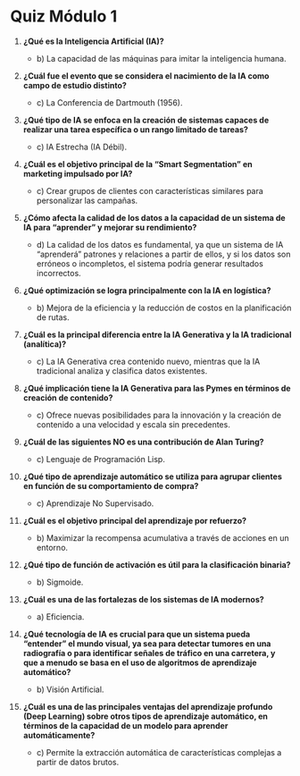 # Quiz Módulo 1

1. **¿Qué es la Inteligencia Artificial (IA)?**
   - b) La capacidad de las máquinas para imitar la inteligencia humana.

2. **¿Cuál fue el evento que se considera el nacimiento de la IA como campo de estudio distinto?**
   - c) La Conferencia de Dartmouth (1956).

3. **¿Qué tipo de IA se enfoca en la creación de sistemas capaces de realizar una tarea específica o un rango limitado de tareas?**
   - c) IA Estrecha (IA Débil).

4. **¿Cuál es el objetivo principal de la “Smart Segmentation” en marketing impulsado por IA?**
   - c) Crear grupos de clientes con características similares para personalizar las campañas.

5. **¿Cómo afecta la calidad de los datos a la capacidad de un sistema de IA para “aprender” y mejorar su rendimiento?**
   - d) La calidad de los datos es fundamental, ya que un sistema de IA “aprenderá” patrones y relaciones a partir de ellos, y si los datos son erróneos o incompletos, el sistema podría generar resultados incorrectos.

6. **¿Qué optimización se logra principalmente con la IA en logística?**
   - b) Mejora de la eficiencia y la reducción de costos en la planificación de rutas.

7. **¿Cuál es la principal diferencia entre la IA Generativa y la IA tradicional (analítica)?**
   - c) La IA Generativa crea contenido nuevo, mientras que la IA tradicional analiza y clasifica datos existentes.

8. **¿Qué implicación tiene la IA Generativa para las Pymes en términos de creación de contenido?**
   - c) Ofrece nuevas posibilidades para la innovación y la creación de contenido a una velocidad y escala sin precedentes.

9. **¿Cuál de las siguientes NO es una contribución de Alan Turing?**
   - c) Lenguaje de Programación Lisp.

10. **¿Qué tipo de aprendizaje automático se utiliza para agrupar clientes en función de su comportamiento de compra?**
    - c) Aprendizaje No Supervisado.

11. **¿Cuál es el objetivo principal del aprendizaje por refuerzo?**
    - b) Maximizar la recompensa acumulativa a través de acciones en un entorno.

12. **¿Qué tipo de función de activación es útil para la clasificación binaria?**
    - b) Sigmoide.

13. **¿Cuál es una de las fortalezas de los sistemas de IA modernos?**
    - a) Eficiencia.

14. **¿Qué tecnología de IA es crucial para que un sistema pueda “entender” el mundo visual, ya sea para detectar tumores en una radiografía o para identificar señales de tráfico en una carretera, y que a menudo se basa en el uso de algoritmos de aprendizaje automático?**
    - b) Visión Artificial.

15. **¿Cuál es una de las principales ventajas del aprendizaje profundo (Deep Learning) sobre otros tipos de aprendizaje automático, en términos de la capacidad de un modelo para aprender automáticamente?**
    - c) Permite la extracción automática de características complejas a partir de datos brutos.